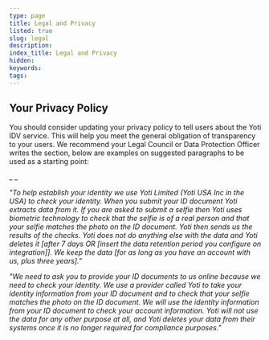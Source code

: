 ```yaml
---
type: page
title: Legal and Privacy
listed: true
slug: legal
description: 
index_title: Legal and Privacy
hidden: 
keywords: 
tags: 
---
```


## Your Privacy Policy

You should consider updating your privacy policy to tell users about the Yoti IDV service. This will help you meet the general obligation of transparency to your users. We recommend your Legal Council or Data Protection Officer  writes the section, below are examples on suggested paragraphs to be used as a starting point:

_
_

_"To help establish your identity we use Yoti Limited (Yoti USA Inc in the USA) to check your identity. When you submit your ID document Yoti extracts data from it. If you are asked to submit a selfie then Yoti uses biometric technology to check that the selfie is of a real person and that your selfie matches the photo on the ID document. Yoti then sends us the results of the checks. Yoti does not do anything else with the data and Yoti deletes it [after 7 days OR [insert the data retention period you configure on integration]]. We keep the data [for as long as you have an account with us, plus three years]."_

_"We need to ask you to provide your ID documents to us online because we need to check your identity.  We use a provider called Yoti to take your identity information from your ID document and to check that your selfie matches the photo on the ID document. We will use the identity information from your ID document to check your account information. Yoti will not use the data for any other purpose at all, and Yoti deletes your data from their systems once it is no longer required for compliance purposes."_